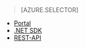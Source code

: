 ﻿> [AZURE.SELECTOR]
- [Portal](media-services-portal-check-job-progress.md)
- [.NET SDK](media-services-check-job-progress.md)
- [REST-API](media-services-rest-check-job-progress.md)
<!--HONumber=47-->
